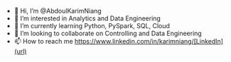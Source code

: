 - 👋 Hi, I’m @AbdoulKarimNiang
- 👀 I’m interested in Analytics and Data Engineering
- 🌱 I’m currently learning Python, PySpark, SQL, Cloud
- 💞️ I’m looking to collaborate on Controlling and Data Engineering
- 📫 How to reach me https://www.linkedin.com/in/karimniang/[LinkedIn](url) 
